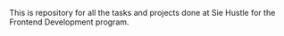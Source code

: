 This is repository for all the tasks and projects done at Sie Hustle for the Frontend Development program.
